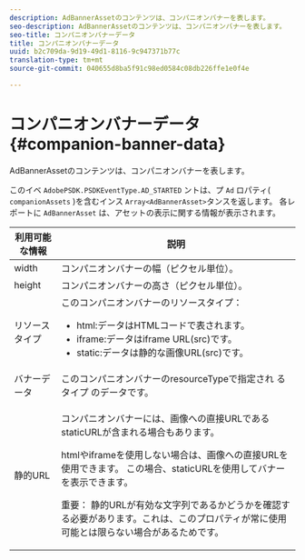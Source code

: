 ```yaml
---
description: AdBannerAssetのコンテンツは、コンパニオンバナーを表します。
seo-description: AdBannerAssetのコンテンツは、コンパニオンバナーを表します。
seo-title: コンパニオンバナーデータ
title: コンパニオンバナーデータ
uuid: b2c709da-9d19-49d1-8116-9c947371b77c
translation-type: tm+mt
source-git-commit: 040655d8ba5f91c98ed0584c08db226ffe1e0f4e

---
```



# コンパニオンバナーデータ{#companion-banner-data}

AdBannerAssetのコンテンツは、コンパニオンバナーを表します。

<!--<a id="section_D730B4FD6FD749E9860B6A07FC110552"></a>-->

このイベ `AdobePSDK.PSDKEventType.AD_STARTED` ントは、プ `Ad` ロパティ( `companionAssets` )を含むインス `Array<AdBannerAsset>`タンスを返します。
各レポートに `AdBannerAsset` は、アセットの表示に関する情報が表示されます。

<table id="table_760C885E2DCA4BE983CC57FDA7BD5B14"> 
 <thead> 
  <tr> 
   <th colname="col1" class="entry"> 利用可能な情報 </th> 
   <th colname="col2" class="entry"> 説明 </th> 
  </tr> 
 </thead>
 <tbody> 
  <tr> 
   <td colname="col1"> width </td> 
   <td colname="col2"> コンパニオンバナーの幅（ピクセル単位）。 </td> 
  </tr> 
  <tr> 
   <td colname="col1"> height </td> 
   <td colname="col2"> コンパニオンバナーの高さ（ピクセル単位）。 </td> 
  </tr> 
  <tr> 
   <td colname="col1"> リソースタイプ </td> 
   <td colname="col2">このコンパニオンバナーのリソースタイプ： 
    <ul id="ul_A067787FE49E4B6095BE0AC1D447DBB3"> 
     <li id="li_02B7224C67004095B3F6E50FD21E507E">html:データはHTMLコードで表されます。 </li> 
     <li id="li_5F37E14472424F808C6094F42009E676">iframe:データはiframe URL(src)です。 </li> 
     <li id="li_48E74AC5F00640EC8A4DE2CB31E106EC">static:データは静的な画像URL(src)です。 </li> 
    </ul> </td> 
  </tr> 
  <tr> 
   <td colname="col1">
    <ph>
      バナーデータ
    </ph> </td> 
   <td colname="col2"> このコンパニオンバナーのresourceTypeで指定され <span class="codeph"> るタイプ</span> のデータです。 </td> 
  </tr> 
  <tr> 
   <td colname="col1"> 静的URL </td> 
   <td colname="col2"> <p>コンパニオンバナーには、画像への直接URLであるstaticURLが含まれる場合もあります。 </p> <p>htmlやiframeを使用しない場合は、画像への直接URLを使用できます。 この場合、staticURLを使用してバナーを表示できます。 </p> <p>重要： 静的URLが有効な文字列であるかどうかを確認する必要があります。これは、このプロパティが常に使用可能とは限らない場合があるためです。 </p> </td> 
  </tr> 
 </tbody> 
</table>

